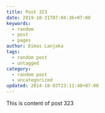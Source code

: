```yaml
---
title: Post 323
date: 2019-10-31T07:04:36+07:00
keywords:
  - random
  - post
  - pages
author: Dimas Lanjaka
tags:
  - random post
  - untagged
category:
  - random post
  - uncategorized
updated: 2014-10-03T23:11:40+07:00
---
```

This is content of post 323